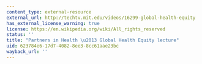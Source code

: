 ```yaml
---
content_type: external-resource
external_url: http://techtv.mit.edu/videos/16299-global-health-equity
has_external_license_warning: true
license: https://en.wikipedia.org/wiki/All_rights_reserved
status: ''
title: "Partners in Health \u2013 Global Health Equity lecture"
uid: 623784e6-17d7-4082-8ee3-8cc61aae23bc
wayback_url: ''
---
```

